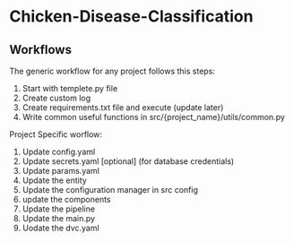 # Chicken-Disease-Classification


## Workflows

The generic workflow for any project follows this steps:

1. Start with templete.py file
2. Create custom log
3. Create requirements.txt file and execute (update later)
4. Write common useful functions in src/{project_name}/utils/common.py

Project Specific worflow:

1. Update config.yaml
2. Update secrets.yaml [optional] (for database credentials)
3. Update params.yaml
4. Update the entity
5. Update the configuration manager in src config
6. update the components
7. Update the pipeline
8. Update the main.py
9. Uodate the dvc.yaml